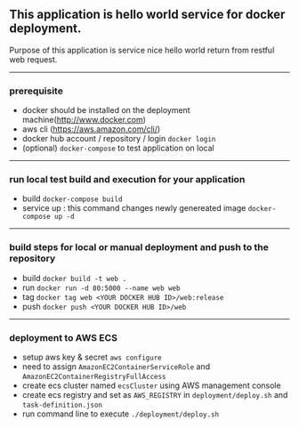 ## This application is hello world service for docker deployment.
  Purpose of this application is service nice hello world return from restful web request.

---------------------------
### prerequisite
  - docker should be installed on the deployment machine(http://www.docker.com)
  - aws cli (https://aws.amazon.com/cli/)
  - docker hub account / repository / login
    `docker login`
  - (optional) `docker-compose` to test application on local

---------------------------
### run local test build and execution for your application
  - build
    `docker-compose build`
  - service up : this command changes newly genereated image
    `docker-compose up -d`

---------------------------
### build steps for local or manual deployment and push to the repository
  - build
    `docker build -t web .`
  - run
    `docker run -d 80:5000 --name web web`
  - tag
    `docker tag web <YOUR DOCKER HUB ID>/web:release`
  - push
    `docker push <YOUR DOCKER HUB ID>/web`

---------------------------
### deployment to AWS ECS
  - setup aws key & secret
    `aws configure`
  - need to assign `AmazonEC2ContainerServiceRole` and `AmazonEC2ContainerRegistryFullAccess`
  - create ecs cluster named `ecsCluster` using AWS management console
  - create ecs registry and set as `AWS_REGISTRY` in `deployment/deploy.sh` and `task-definition.json`
  - run command line to execute
     `./deployment/deploy.sh`